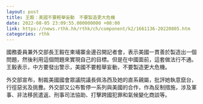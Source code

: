 ```yaml
---
layout: post
title: 王毅：美國不要輕舉妄動　不要製造更大危機
date: 2022-08-05 23:09:55.000000000 +08:00
link: https://news.rthk.hk/rthk/ch/component/k2/1661136-20220805.htm
categories: rthk
---
```


國務委員兼外交部長王毅在柬埔寨金邊召開記者會，表示美國一貫善於製造出一個問題，然後利用這個問題來實現自己的目標。但是在中國面前，這套做法行不通。王毅表示，中方要發出警示，美國不要輕舉妄動，不要製造更大危機。

外交部宣布，制裁美國國會眾議院議長佩洛西及她的直系親屬，批評她執意竄台，行徑惡劣及挑釁。外交部又公布暫停一系列與美國的合作，作為反制措施，涉及軍事、非法移民遣返、刑事司法協助、打擊跨國犯罪和氣候變化商談等。
